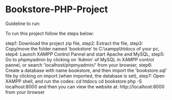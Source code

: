 # Bookstore-PHP-Project

Guideline to run:

To run this project follow the steps below:

step1: Download the project zip file, 
step2: Extract the file, 
step3: Copy/move the folder named 'bookstore' to C:\xampp\htdocs of your pc, 
step4: Launch XAMPP Control Pannel and start Apache and MySQL, 
step5: Go to phpmyadmin by clicking on 'Admin' of MySQL in XAMPP control pannel, or search 'localhost/phpmyadmin/' from your browser, 
step6: Create a database with name bookstore, and then import the 'bookstore.sql' file by clicking on import (when imported, the database is set), 
step7: Open XAMPP shell, and run the codes:
        cd htdocs 
        cd bookstore
        php -S localhost:8000
and then you can view the website at: http://localhost:8000  from your browser
